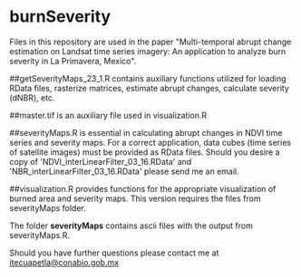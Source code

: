 # burnSeverity
Files in this repository are used in the paper "Multi-temporal abrupt change estimation on Landsat time series 
imagery: An application to analyze burn severity in La Primavera, Mexico".

##getSeverityMaps_23_1.R 
contains auxiliary functions utilized for loading RData files, rasterize matrices, estimate
abrupt changes, calculate severity (dNBR), etc.

##master.tif 
is an auxiliary file used in visualization.R

##severityMaps.R 
is essential in calculating abrupt changes in NDVI time series and severity maps. For a correct
application, data cubes (time series of satellite images) must be provided as RData files. Should you desire
a copy of 'NDVI_interLinearFilter_03_16.RData' and 'NBR_interLinearFilter_03_16.RData' please send me an email.

##visualization.R 
provides functions for the appropriate visualization of burned area and severity maps. This version
requires the files from severityMaps folder.

The folder **severityMaps** contains ascii files with the output from severityMaps.R.

Should you have further questions please contact me at itecuapetla@conabio.gob.mx

